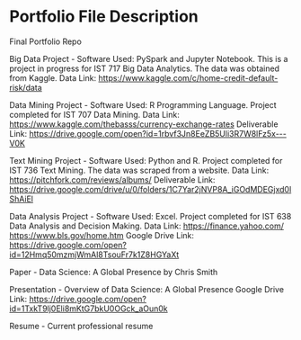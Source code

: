 # Portfolio File Description
Final Portfolio Repo

Big Data Project -
Software Used: PySpark and Jupyter Notebook.
This is a project in progress for IST 717 Big Data Analytics. The data was obtained from Kaggle.
Data Link: https://www.kaggle.com/c/home-credit-default-risk/data

Data Mining Project - 
Software Used: R Programming Language.
Project completed for IST 707 Data Mining.
Data Link: https://www.kaggle.com/thebasss/currency-exchange-rates Deliverable Link:
https://drive.google.com/open?id=1rbvf3Jn8EeZB5Uli3R7W8lFz5x---V0K

Text Mining Project - 
Software Used: Python and R.
Project completed for IST 736 Text Mining. The data was scraped from a website.
Data Link: https://pitchfork.com/reviews/albums/ Deliverable Link:
https://drive.google.com/drive/u/0/folders/1C7Yar2jNVP8A_iGOdMDEGjxd0lShAiEl

Data Analysis Project - 
Software Used: Excel.
Project completed for IST 638 Data Analysis and Decision Making.
Data Link: https://finance.yahoo.com/ https://www.bls.gov/home.htm Google Drive Link: https://drive.google.com/open?id=12Hmq50mzmjWmAl8TsouFr7k1Z8HGYaXt

Paper - 
Data Science: A Global Presence by Chris Smith 

Presentation - 
Overview of Data Science: A Global Presence Google Drive Link: https://drive.google.com/open?id=1TxkT9lj0Eli8mKtG7bkU0OGck_aOun0k

Resume - 
Current professional resume
